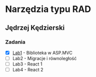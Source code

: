 # Narzędzia typu RAD
## Jędrzej Kędzierski

### Zadania
- [X] [Lab1](./lab1/lab1_readme.md) - Biblioteka w ASP.MVC
- [ ] Lab2 - Migracje i równoległość
- [ ] Lab3 - React 1
- [ ] Lab4 - React 2